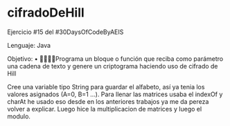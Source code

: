 # cifradoDeHill
Ejercicio #15 del #30DaysOfCodeByAEIS

Lenguaje: Java

Objetivo:
•	🧑‍💻👩‍💻Programa un bloque o función que reciba como parámetro una cadena de texto y genere un criptograma haciendo uso de cifrado de Hill

Cree una variable tipo String para guardar el alfabeto, así ya tenia los valores asignados (A=0, B=1 ...). Para llenar las matrices usaba el indexOf y charAt he usado eso desde
en los anteriores trabajos ya me da pereza volver a explicar.
Luego hice la multiplicacion de matrices y luego el modulo.
